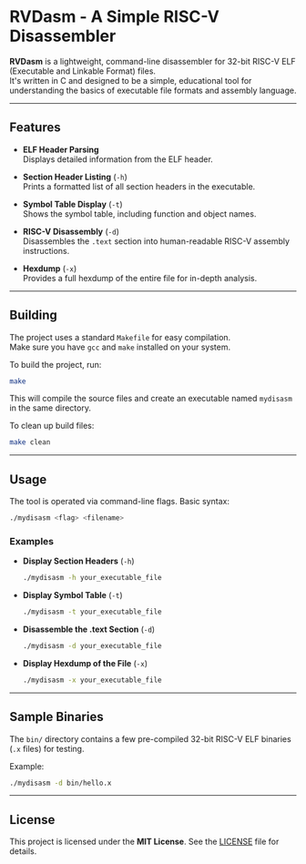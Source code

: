 # RVDasm - A Simple RISC-V Disassembler

**RVDasm** is a lightweight, command-line disassembler for 32-bit RISC-V ELF (Executable and Linkable Format) files.  
It's written in C and designed to be a simple, educational tool for understanding the basics of executable file formats and assembly language.

---

## Features

- **ELF Header Parsing**  
  Displays detailed information from the ELF header.

- **Section Header Listing** (`-h`)  
  Prints a formatted list of all section headers in the executable.

- **Symbol Table Display** (`-t`)  
  Shows the symbol table, including function and object names.

- **RISC-V Disassembly** (`-d`)  
  Disassembles the `.text` section into human-readable RISC-V assembly instructions.

- **Hexdump** (`-x`)  
  Provides a full hexdump of the entire file for in-depth analysis.

---

## Building

The project uses a standard `Makefile` for easy compilation.  
Make sure you have `gcc` and `make` installed on your system.

To build the project, run:

```bash
make
````

This will compile the source files and create an executable named `mydisasm` in the same directory.

To clean up build files:

```bash
make clean
```

---

## Usage

The tool is operated via command-line flags.
Basic syntax:

```bash
./mydisasm <flag> <filename>
```

### Examples

* **Display Section Headers** (`-h`)

  ```bash
  ./mydisasm -h your_executable_file
  ```

* **Display Symbol Table** (`-t`)

  ```bash
  ./mydisasm -t your_executable_file
  ```

* **Disassemble the .text Section** (`-d`)

  ```bash
  ./mydisasm -d your_executable_file
  ```

* **Display Hexdump of the File** (`-x`)

  ```bash
  ./mydisasm -x your_executable_file
  ```

---

## Sample Binaries

The `bin/` directory contains a few pre-compiled 32-bit RISC-V ELF binaries (`.x` files) for testing.

Example:

```bash
./mydisasm -d bin/hello.x
```

---

## License

This project is licensed under the **MIT License**.
See the [LICENSE](LICENSE) file for details.
